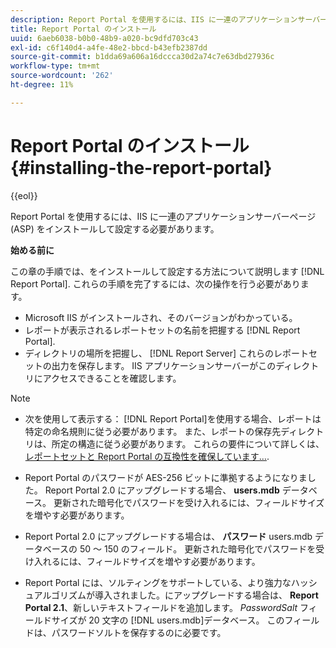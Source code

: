 ```yaml
---
description: Report Portal を使用するには、IIS に一連のアプリケーションサーバーページ (ASP) をインストールして設定する必要があります。
title: Report Portal のインストール
uuid: 6aeb6038-b0b0-48b9-a020-bc9dfd703c43
exl-id: c6f140d4-a4fe-48e2-bbcd-b43efb2387dd
source-git-commit: b1dda69a606a16dccca30d2a74c7e63dbd27936c
workflow-type: tm+mt
source-wordcount: '262'
ht-degree: 11%

---
```


# Report Portal のインストール{#installing-the-report-portal}

{{eol}}

Report Portal を使用するには、IIS に一連のアプリケーションサーバーページ (ASP) をインストールして設定する必要があります。

**始める前に**

この章の手順では、をインストールして設定する方法について説明します [!DNL Report Portal]. これらの手順を完了するには、次の操作を行う必要があります。

* Microsoft IIS がインストールされ、そのバージョンがわかっている。
* レポートが表示されるレポートセットの名前を把握する [!DNL Report Portal].
* ディレクトリの場所を把握し、 [!DNL Report Server] これらのレポートセットの出力を保存します。 IIS アプリケーションサーバーがこのディレクトリにアクセスできることを確認します。

>[!NOTE]
>
>* 次を使用して表示する： [!DNL Report Portal]を使用する場合、レポートは特定の命名規則に従う必要があります。 また、レポートの保存先ディレクトリは、所定の構造に従う必要があります。 これらの要件について詳しくは、 [レポートセットと Report Portal の互換性を確保しています…](../../../home/c-rpt-oview/c-install-rpt-port/c-rpt-port-user-inter.md#section-2b141e5d198a4bbea455699126c24706).
>
>* Report Portal のパスワードが AES-256 ビットに準拠するようになりました。 Report Portal 2.0 にアップグレードする場合、 **users.mdb** データベース。 更新された暗号化でパスワードを受け入れるには、フィールドサイズを増やす必要があります。
>* Report Portal 2.0 にアップグレードする場合は、 **パスワード** users.mdb データベースの 50 ～ 150 のフィールド。 更新された暗号化でパスワードを受け入れるには、フィールドサイズを増やす必要があります。
>* Report Portal には、ソルティングをサポートしている、より強力なハッシュアルゴリズムが導入されました。にアップグレードする場合は、 **Report Portal 2.1**、新しいテキストフィールドを追加します。 *PasswordSalt* フィールドサイズが 20 文字の [!DNL users.mdb]データベース。 このフィールドは、パスワードソルトを保存するのに必要です。
>

